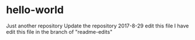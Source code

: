 # hello-world
Just another repository
Update the repository 2017-8-29
edit this file
I have edit this file in the branch of "readme-edits"
